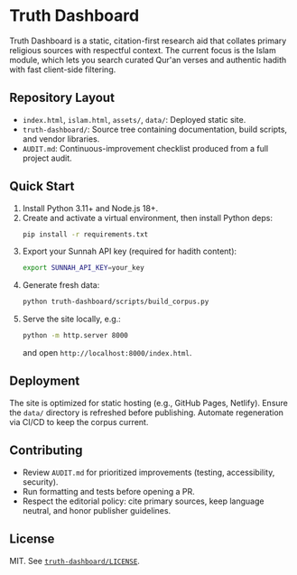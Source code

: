 # Truth Dashboard

Truth Dashboard is a static, citation-first research aid that collates primary religious sources with respectful context. The current focus is the Islam module, which lets you search curated Qur'an verses and authentic hadith with fast client-side filtering.

## Repository Layout
- `index.html`, `islam.html`, `assets/`, `data/`: Deployed static site.
- `truth-dashboard/`: Source tree containing documentation, build scripts, and vendor libraries.
- `AUDIT.md`: Continuous-improvement checklist produced from a full project audit.

## Quick Start
1. Install Python 3.11+ and Node.js 18+.
2. Create and activate a virtual environment, then install Python deps:
   ```bash
   pip install -r requirements.txt
   ```
3. Export your Sunnah API key (required for hadith content):
   ```bash
   export SUNNAH_API_KEY=your_key
   ```
4. Generate fresh data:
   ```bash
   python truth-dashboard/scripts/build_corpus.py
   ```
5. Serve the site locally, e.g.:
   ```bash
   python -m http.server 8000
   ```
   and open `http://localhost:8000/index.html`.

## Deployment
The site is optimized for static hosting (e.g., GitHub Pages, Netlify). Ensure the `data/` directory is refreshed before publishing. Automate regeneration via CI/CD to keep the corpus current.

## Contributing
- Review `AUDIT.md` for prioritized improvements (testing, accessibility, security).
- Run formatting and tests before opening a PR.
- Respect the editorial policy: cite primary sources, keep language neutral, and honor publisher guidelines.

## License
MIT. See [`truth-dashboard/LICENSE`](truth-dashboard/LICENSE).

